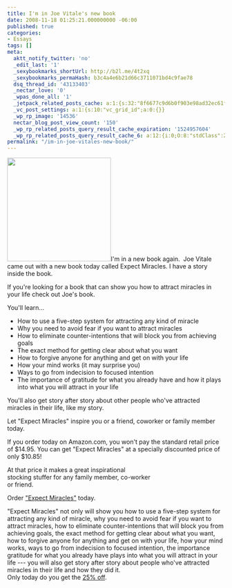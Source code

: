 ```yaml
---
title: I'm in Joe Vitale's new book
date: 2008-11-18 01:25:21.000000000 -06:00
published: true
categories:
- Essays
tags: []
meta:
  aktt_notify_twitter: 'no'
  _edit_last: '1'
  _sexybookmarks_shortUrl: http://b2l.me/4t2xq
  _sexybookmarks_permaHash: b3c4a4e6b21d66c3711071bd4c9fae78
  dsq_thread_id: '43133403'
  _nectar_love: '0'
  _wpas_done_all: '1'
  _jetpack_related_posts_cache: a:1:{s:32:"8f6677c9d6b0f903e98ad32ec61f8deb";a:2:{s:7:"expires";i:1506155249;s:7:"payload";a:3:{i:0;a:1:{s:2:"id";i:1285;}i:1;a:1:{s:2:"id";i:8053;}i:2;a:1:{s:2:"id";i:3354;}}}}
  _vc_post_settings: a:1:{s:10:"vc_grid_id";a:0:{}}
  _wp_rp_image: '14536'
  nectar_blog_post_view_count: '150'
  _wp_rp_related_posts_query_result_cache_expiration: '1524957604'
  _wp_rp_related_posts_query_result_cache_6: a:12:{i:0;O:8:"stdClass":2:{s:7:"post_id";s:3:"356";s:5:"score";s:18:"63.914287413681954";}i:1;O:8:"stdClass":2:{s:7:"post_id";s:3:"277";s:5:"score";s:17:"61.64987540190631";}i:2;O:8:"stdClass":2:{s:7:"post_id";s:3:"624";s:5:"score";s:16:"61.2615633730188";}i:3;O:8:"stdClass":2:{s:7:"post_id";s:3:"370";s:5:"score";s:18:"56.536528505236205";}i:4;O:8:"stdClass":2:{s:7:"post_id";s:3:"383";s:5:"score";s:17:"51.59454724023521";}i:5;O:8:"stdClass":2:{s:7:"post_id";s:4:"2282";s:5:"score";s:17:"46.33298439925766";}i:6;O:8:"stdClass":2:{s:7:"post_id";s:4:"2271";s:5:"score";s:17:"46.33298439925766";}i:7;O:8:"stdClass":2:{s:7:"post_id";s:3:"428";s:5:"score";s:18:"24.358600156009494";}i:8;O:8:"stdClass":2:{s:7:"post_id";s:3:"846";s:5:"score";s:18:"23.577794453292107";}i:9;O:8:"stdClass":2:{s:7:"post_id";s:4:"7173";s:5:"score";s:17:"22.21248873773849";}i:10;O:8:"stdClass":2:{s:7:"post_id";s:3:"393";s:5:"score";s:18:"20.929369113942602";}i:11;O:8:"stdClass":2:{s:7:"post_id";s:4:"4056";s:5:"score";s:18:"19.401171280900492";}}
permalink: "/im-in-joe-vitales-new-book/"
---
```

<p><a href="http://www.amazon.com/Expect-Miracles-Joe-Vitale/dp/1897404069/ref=sr_1_3?ie=UTF8&amp;s=books&amp;qid=1226944584&amp;sr=1-3" rel="nofollow"><img class="alignright" title="Expect Miracles" src="http://ecx.images-amazon.com/images/I/51IJYO1aRdL._SL500_AA240_.jpg" alt="" width="240" height="240" / rel="nofollow"/></a>I'm in a new book again.  Joe Vitale came out with a new book today called Expect Miracles. I have a story inside the book.</p>
<p>If you're looking for a book that can show you how to attract miracles in your life check out Joe's book.</p>
<p>You'll learn...</p>
<ul>
<li> How to use a five-step system for attracting any kind of miracle</li>
<li> Why you need to avoid fear if you want to attract miracles</li>
<li> How to eliminate counter-intentions that will block you from achieving goals</li>
<li> The exact method for getting clear about what you want</li>
<li> How to forgive anyone for anything and get on with your life</li>
<li> How your mind works (it may surprise you)</li>
<li> Ways to go from indecision to focused intention</li>
<li> The importance of gratitude for what you already have and how it plays into what you will attract in your life</li>
</ul>
<p>You'll also get story after story about other people who've attracted miracles in their life, like my story.</p>
<p>Let "Expect Miracles" inspire you or a friend, coworker or family member today.</p>
<p>If you order today on Amazon.com, you won't pay the standard retail price of $14.95. You can get "Expect Miracles" at a specially discounted price of only $10.85!</p>
<p>At that price it makes a great inspirational<br />
stocking stuffer for any family member, co-worker<br />
or friend.</p>
<p>Order <a href="http://www.amazon.com/Expect-Miracles-Joe-Vitale/dp/1897404069/ref=sr_1_3?ie=UTF8&amp;s=books&amp;qid=1226944584&amp;sr=1-3" rel="nofollow">"Expect Miracles"</a> today.</p>
<div>"Expect Miracles" not only will show you how to use a five-step system for attracting any kind of miracle, why you need to avoid fear if you want to attract miracles, how to eliminate counter-intentions that will block you from achieving goals, the exact method for getting clear about what you want, how to forgive anyone for anything and get on with your life, how your mind works, ways to go from indecision to focused intention, the importance gratitude for what you already have plays into what you will attract in your life --- you will also get story after story about people who've attracted miracles in their life and how they did it.</div>
<div>Only today do you get the <a href="http://www.amazon.com/Expect-Miracles-Joe-Vitale/dp/1897404069/ref=sr_1_3?ie=UTF8&amp;s=books&amp;qid=1226944584&amp;sr=1-3" rel="nofollow">25% off</a>.</div>
